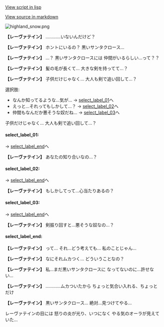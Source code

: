 [View script in lisp](../scripts/10025302.txt)

[View source in markdown](10025302.md)

![highland_snow.png](../images/backgrounds/highland_snow.png)

**【レーヴァテイン】**
…………いないんだけど？

**【レーヴァテイン】**
ホントにいるの？
黒いサンタクロース…

**【レーヴァテイン】**
…？
黒いサンタクロースには
仲間がいるらしい…って？？

**【レーヴァテイン】**
髪の毛が長くて…
大きな剣を持ってて…？

**【レーヴァテイン】**
子供だけじゃなく…
大人も剣で追い回して…？

選択肢:
- なんか知ってるような…気が… → [select_label_01](#select_label_01)へ
- えっと…それってもしかして…？ → [select_label_02](#select_label_02)へ
- 仲間もなんだか悪そうな奴だね… → [select_label_03](#select_label_03)へ

子供だけじゃなく…
大人も剣で追い回して…？

#### select_label_01:
 → [select_label_end](#select_label_end)へ

**【レーヴァテイン】**
あなたの知り合いなの…？

#### select_label_02:
 → [select_label_end](#select_label_end)へ

**【レーヴァテイン】**
もしかしてって…心当たりあるの？

#### select_label_03:
 → [select_label_end](#select_label_end)へ

**【レーヴァテイン】**
剣振り回すと…悪そうな奴なの…？

#### select_label_end:

**【レーヴァテイン】**
って…
それ…どう考えても…
私のことじゃん…

**【レーヴァテイン】**
なにそれムカつく…
どういうことなの？

**【レーヴァテイン】**
私…まだ黒いサンタクロースに
なってないのに…許せない…

**【レーヴァテイン】**
…………ムカついたから
ちょっと気合い入れる、ちょっとだけ

**【レーヴァテイン】**
黒いサンタクロース…
絶対…見つけてやる…

レーヴァテインの目には
怒りの炎が光り、いつになく
やる気のオーラが見えていた…